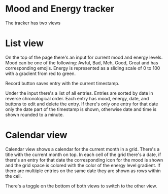 # Mood and Energy tracker

The tracker has two views

# List view

On the top of the page there's an input for current mood and energy levels. Mood can be one of the following: Awful, Bad, Meh, Good, Great and has corresponding emojis. Energy is represented as a sliding scale of 0 to 100 with a gradient from red to green. 

Record button saves entry with the current timestamp.

Under the input there's a list of all entries. Entries are sorted by date in reverse chronological order. Each entry has mood, energy, date, and buttons to edit and delete the entry. If there's only one entry for that date only the date part of the timestamp is shown, otherwise date and time is shown rounded to a minute.

# Calendar view

Calendar view shows a calendar for the current month in a grid. There's a title with the current month on top. In each cell of the grid there's a date, if there's an entry for that date the corresponding icon for the mood is shown and the grid space is colored with the color of the energy level gradient.
If there are multiiple entries on the same date they are shown as rows within the cell.

There's a toggle on the bottom of both views to switch to the other view.